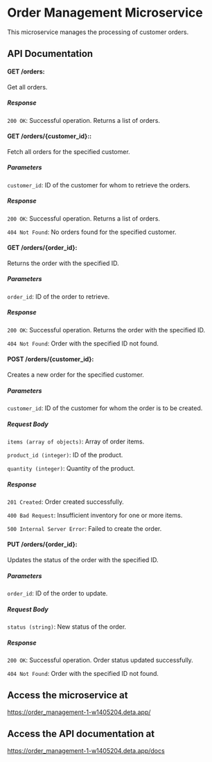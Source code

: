 # Order Management Microservice

This microservice manages the processing of customer orders.

## API Documentation

#### GET /orders: 
Get all orders.


##### Response

`200 OK`: Successful operation. Returns a list of orders.


#### GET /orders/{customer_id}:: 
Fetch all orders for the specified customer.


##### Parameters

`customer_id`: ID of the customer for whom to retrieve the orders.

##### Response

`200 OK`: Successful operation. Returns a list of orders.

`404 Not Found`: No orders found for the specified customer.


#### GET /orders/{order_id}: 
Returns the order with the specified ID.


##### Parameters

`order_id`: ID of the order to retrieve.

##### Response

`200 OK`: Successful operation. Returns the order with the specified ID.

`404 Not Found`: Order with the specified ID not found.

#### POST /orders/{customer_id}:
Creates a new order for the specified customer.

##### Parameters

`customer_id`: ID of the customer for whom the order is to be created.

##### Request Body

`items (array of objects)`: Array of order items.

`product_id (integer)`: ID of the product.

`quantity (integer)`: Quantity of the product.

##### Response

`201 Created`: Order created successfully.

`400 Bad Request`:  Insufficient inventory for one or more items.

`500 Internal Server Error`: Failed to create the order.

#### PUT /orders/{order_id}:
Updates the status of the order with the specified ID.

##### Parameters

`order_id`: ID of the order to update.

##### Request Body

`status (string)`: New status of the order.

##### Response

`200 OK`: Successful operation. Order status updated successfully.

`404 Not Found`: Order with the specified ID not found.


## Access the microservice at
https://order_management-1-w1405204.deta.app/


## Access the API documentation at
https://order_management-1-w1405204.deta.app/docs




